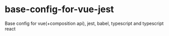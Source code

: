 # base-config-for-vue-jest
Base config for vue(+composition api), jest, babel, typescript and typescript react
